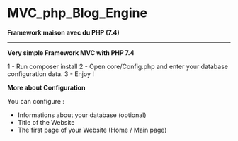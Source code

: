 # MVC_php_Blog_Engine
<strong>Framework maison avec du PHP (7.4) </strong>


------------------ 

<strong>Very simple Framework MVC with PHP 7.4</strong>

1 - Run composer install
2 - Open core/Config.php and enter your database configuration data.
3 - Enjoy !


<strong>More about Configuration</strong>

You can configure :

- Informations about your database (optional)
- Title of the Website
- The first page of your Website (Home / Main page)
